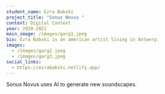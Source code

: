 ```yaml
---
student_name: Ezra Babski
project_title: "Sonus Novus "
context: Digital Context
year: 2020-2021
main_image: /images/garg1.jpeg
bio: Ezra Babski is an american artist living in Antwerp.
images:
  - /images/garg2.jpeg
  - /images/garg3.jpeg
social_links:
  - https://ezrababski.netlify.app/
---
```

Sonus Novus uses AI to generate new soundscapes.